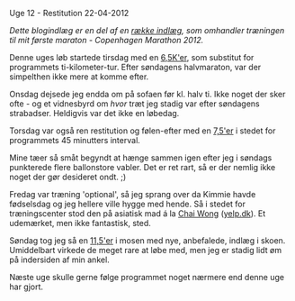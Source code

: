 Uge 12 - Restitution
22-04-2012

*Dette blogindlæg er en del af en [række indlæg](/marathon.html), som omhandler træningen til mit første maraton - Copenhagen Marathon 2012.*

Denne uges løb startede tirsdag med en [6,5K'er](http://connect.garmin.com/activity/169262382), som substitut for programmets ti-kilometer-tur. Efter søndagens halvmaraton, var der simpelthen ikke mere at komme efter.

Onsdag dejsede jeg endda om på sofaen før kl. halv ti. Ikke noget der sker ofte - og et vidnesbyrd om *hvor* træt jeg stadig var efter søndagens strabadser. Heldigvis var det ikke en løbedag.

Torsdag var også ren restitution og følen-efter med en [7,5'er](http://connect.garmin.com/activity/169549427) i stedet for programmets 45 minutters interval. 

Mine tæer så småt begyndt at hænge sammen igen efter jeg i søndags punkterede flere ballonstore vabler. Det er ret rart, så er der nemlig ikke noget der gør desideret ondt. ;)

Fredag var træning 'optional', så jeg sprang over da Kimmie havde fødselsdag og jeg hellere ville hygge med hende. Så i stedet for træningscenter stod den på asiatisk mad á la [Chai Wong](http://chaiwong.dk/) ([yelp.dk](http://www.yelp.dk/biz/aroii-frederiksberg#query:chai%20wong)). Et udemærket, men ikke fantastisk, sted.

Søndag tog jeg så en [11,5'er](http://connect.garmin.com/activity/170723042) i mosen med nye, anbefalede, indlæg i skoen. Umiddelbart virkede de meget rare at løbe med, men jeg er stadig lidt øm på indersiden af min ankel. 

Næste uge skulle gerne følge programmet noget nærmere end denne uge har gjort. 

